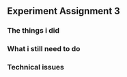 <h2> Experiment Assignment 3</h2>

### The things i did

### What i still need to do


### Technical issues

